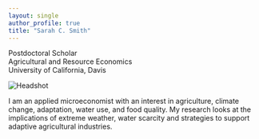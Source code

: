 ```yaml
---
layout: single
author_profile: true
title: "Sarah C. Smith"
---
```


Postdoctoral Scholar  
Agricultural and Resource Economics  
University of California, Davis

![Headshot](/assets/Headshot.jpeg)

I am an applied microeconomist with an interest in agriculture, climate change, adaptation, water use, and food quality.
My research looks at the implications of extreme weather, water scarcity and strategies to support adaptive agricultural industries.
